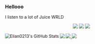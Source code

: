 ### Hellooo
I listen to a lot of Juice WRLD

<p align="center">
  <a href="https://discord.com/users/579634300824059919" target"blank_"><img src="https://img.shields.io/badge/discord%20-7289DA.svg?&style=for-the-badge&logo=discord&logoColor=white"></a>
  <a href="https://open.spotify.com/user/21c4asblzwfvyn63np4janhki" target"blank_"><img src="https://img.shields.io/badge/Spotify%20-1ed760.svg?&style=for-the-badge&logo=spotify&logoColor=white"></a>
  <a href="https://github.com/Elian0213" target"blank_"><img src="https://img.shields.io/badge/GitHub%20-191717.svg?&style=for-the-badge&logo=github&logoColor=white"></a>
</p>


<img align="left" alt="Elian0213's GitHub Stats" src="https://github-readme-stats.codestackr.vercel.app/api?username=Elian0213&show_icons=true&hide_border=true" />
<img src="https://github-readme-stats.vercel.app/api/top-langs/?username=Elian0213&show_icons=true&hide_border=true" />

<a href="https://github.com/Elian0213">
  <img src="https://komarev.com/ghpvc/?username=Elian0213&style=flat-square" />
</a>
<a href="https://github.com/Elian0213">
  <img src="https://img.shields.io/github/followers/Elian0213?style=social" />
</a>
